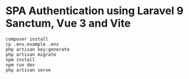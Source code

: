 # SPA Authentication using Laravel 9 Sanctum, Vue 3 and Vite

```
composer install
cp .env.example .env
php artisan key:generate
php artisan migrate
npm install
npm run dev
php artisan serve
```
